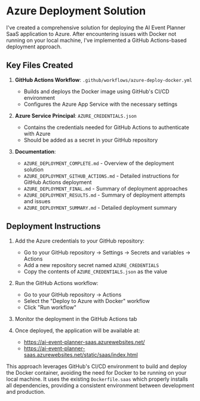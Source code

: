 # Azure Deployment Solution

I've created a comprehensive solution for deploying the AI Event Planner SaaS application to Azure. After encountering issues with Docker not running on your local machine, I've implemented a GitHub Actions-based deployment approach.

## Key Files Created

1. **GitHub Actions Workflow**: `.github/workflows/azure-deploy-docker.yml`
   - Builds and deploys the Docker image using GitHub's CI/CD environment
   - Configures the Azure App Service with the necessary settings

2. **Azure Service Principal**: `AZURE_CREDENTIALS.json`
   - Contains the credentials needed for GitHub Actions to authenticate with Azure
   - Should be added as a secret in your GitHub repository

3. **Documentation**:
   - `AZURE_DEPLOYMENT_COMPLETE.md` - Overview of the deployment solution
   - `AZURE_DEPLOYMENT_GITHUB_ACTIONS.md` - Detailed instructions for GitHub Actions deployment
   - `AZURE_DEPLOYMENT_FINAL.md` - Summary of deployment approaches
   - `AZURE_DEPLOYMENT_RESULTS.md` - Summary of deployment attempts and issues
   - `AZURE_DEPLOYMENT_SUMMARY.md` - Detailed deployment summary

## Deployment Instructions

1. Add the Azure credentials to your GitHub repository:
   - Go to your GitHub repository → Settings → Secrets and variables → Actions
   - Add a new repository secret named `AZURE_CREDENTIALS`
   - Copy the contents of `AZURE_CREDENTIALS.json` as the value

2. Run the GitHub Actions workflow:
   - Go to your GitHub repository → Actions
   - Select the "Deploy to Azure with Docker" workflow
   - Click "Run workflow"

3. Monitor the deployment in the GitHub Actions tab

4. Once deployed, the application will be available at:
   - https://ai-event-planner-saas.azurewebsites.net/
   - https://ai-event-planner-saas.azurewebsites.net/static/saas/index.html

This approach leverages GitHub's CI/CD environment to build and deploy the Docker container, avoiding the need for Docker to be running on your local machine. It uses the existing `Dockerfile.saas` which properly installs all dependencies, providing a consistent environment between development and production.

